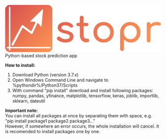 ![stopr](https://github.com/Jason505/stopr/blob/master/logo.png)
Python-based stock prediction app

**How to install:**</br>
1. Download Python (version 3.7.x)
2. Open Windows Command Line and navigate to %pythondir%/Python37/Scripts
3. With command "pip install" download and install following packages:</br>
numpy, pandas, yfinance, matplotlib, tensorflow, keras, joblib, importlib, sklearn, dateutil

**Important note:**</br>
You can install all packages at once by separating them with space, e.g. "pip install package1 package2 package3..."</br>
However, if somewhere an error occurs, the whole installation will cancel. It is recomended to install packages one by one.
